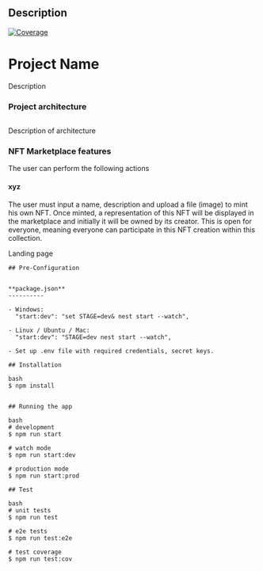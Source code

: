 ## Description

<a href="" target="_blank"><img src="" alt="Coverage" /></a>

# Project Name

Description

### Project architecture

<img src="">

Description of architecture

### NFT Marketplace features

The user can perform the following actions

#### xyz

The user must input a name, description and upload a file (image) to mint his own NFT. Once minted, a representation of this NFT will be displayed in the marketplace and initially it will be owned by its creator. This is open for everyone, meaning everyone can participate in this NFT creation within this collection.

Landing page
<img src="">

```
## Pre-Configuration


**package.json**
----------

- Windows:
  "start:dev": "set STAGE=dev& nest start --watch",

- Linux / Ubuntu / Mac:
  "start:dev": "STAGE=dev nest start --watch",

- Set up .env file with required credentials, secret keys.

## Installation

bash
$ npm install


## Running the app

bash
# development
$ npm run start

# watch mode
$ npm run start:dev

# production mode
$ npm run start:prod

## Test

bash
# unit tests
$ npm run test

# e2e tests
$ npm run test:e2e

# test coverage
$ npm run test:cov
```
